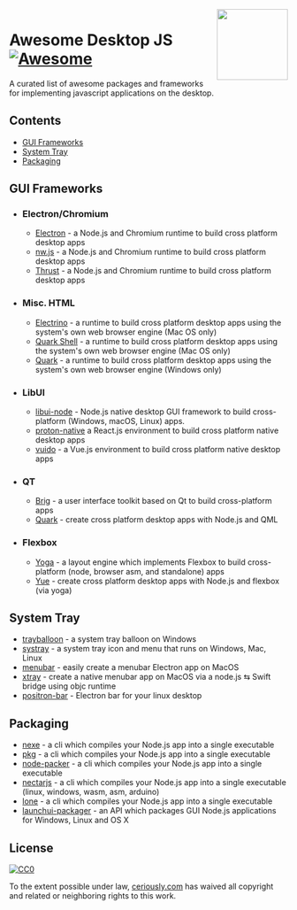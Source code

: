 <img  width="128" height="128" src="https://cdn.jsdelivr.net/npm/simple-icons/icons/javascript.svg" align="right">

# Awesome Desktop JS [![Awesome](https://cdn.rawgit.com/sindresorhus/awesome/d7305f38d29fed78fa85652e3a63e154dd8e8829/media/badge.svg)](https://github.com/sindresorhus/awesome)

A curated list of awesome packages and frameworks for implementing javascript applications on the desktop.

## Contents

* [GUI Frameworks](#gui-frameworks)
* [System Tray](#system-tray)
* [Packaging](#packaging)

## GUI Frameworks

* ### Electron/Chromium
	* [Electron](https://github.com/electron/electron) - a Node.js and Chromium runtime to build cross platform desktop apps
	* [nw.js](https://github.com/nwjs/nw.js) - a Node.js and Chromium runtime to build cross platform desktop apps
	* [Thrust](https://github.com/breach/thrust) - a Node.js and Chromium runtime to build cross platform desktop apps
* ### Misc. HTML
	* [Electrino](https://github.com/pojala/electrino) - a runtime to build cross platform desktop apps using the system's own web browser engine (Mac OS only)
	* [Quark Shell](https://github.com/HackPlan/quark-shell-mac) - a runtime to build cross platform desktop apps using the system's own web browser engine (Mac OS only)
	* [Quark](https://github.com/jscherer92/Quark) - a runtime to build cross platform desktop apps using the system's own web browser engine (Windows only)

* ### LibUI
	* [libui-node](https://github.com/parro-it/libui-node) - Node.js native desktop GUI framework to build cross-platform (Windows, macOS, Linux) apps.
	* [proton-native](https://github.com/kusti8/proton-native) a React.js environment to build cross platform native desktop apps
	* [vuido](https://github.com/mimecorg/vuido) - a Vue.js environment to build cross platform native desktop apps

* ### QT
	* [Brig](https://github.com/BrigJS/brig) - a user interface toolkit based on Qt to build cross-platform apps
	* [Quark](https://github.com/freemountain/quark/) - create cross platform desktop apps with Node.js and QML

* ### Flexbox
	* [Yoga](https://github.com/facebook/yoga) - a layout engine which implements Flexbox to build cross-platform (node, browser asm, and standalone) apps
	* [Yue](https://github.com/yue/yue) - create cross platform desktop apps with Node.js and flexbox (via yoga) 

## System Tray

* [trayballoon](https://github.com/sindresorhus/trayballoon) - a system tray balloon on Windows
* [systray](https://github.com/zaaack/node-systray) - a system tray icon and menu that runs on Windows, Mac, Linux
* [menubar](https://github.com/maxogden/menubar) - easily create a menubar Electron app on MacOS
* [xtray](https://github.com/tetsuo/xtray) - create a native menubar app on MacOS via a node.js ⇆ Swift bridge using objc runtime
* [positron-bar](https://github.com/ElessarWebb/positron-bar) - Electron bar for your linux desktop

## Packaging

* [nexe](https://github.com/nexe/nexe) - a cli which compiles your Node.js app into a single executable
* [pkg](https://github.com/zeit/pkg) - a cli which compiles your Node.js app into a single executable
* [node-packer](https://github.com/pmq20/node-packer) - a cli which compiles your Node.js app into a single executable
* [nectarjs](https://github.com/NectarJS/nectarjs) - a cli which compiles your Node.js app into a single executable (linux, windows, wasm, asm, arduino)
* [lone](https://github.com/imlucas/lone) - a cli which compiles your Node.js app into a single executable
* [launchui-packager](https://github.com/mimecorg/launchui-packager) - an API which packages GUI Node.js applications for Windows, Linux and OS X


## License

[![CC0](https://mirrors.creativecommons.org/presskit/buttons/88x31/svg/cc-zero.svg)](https://creativecommons.org/publicdomain/zero/1.0/)

To the extent possible under law, [ceriously.com](https://www.ceriously.com/) has waived all copyright and related or neighboring rights to this work.

